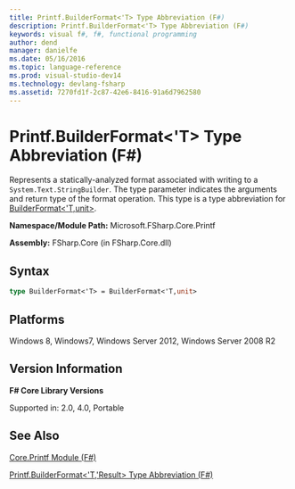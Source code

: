 ```yaml
---
title: Printf.BuilderFormat<'T> Type Abbreviation (F#)
description: Printf.BuilderFormat<'T> Type Abbreviation (F#)
keywords: visual f#, f#, functional programming
author: dend
manager: danielfe
ms.date: 05/16/2016
ms.topic: language-reference
ms.prod: visual-studio-dev14
ms.technology: devlang-fsharp
ms.assetid: 7270fd1f-2c87-42e6-8416-91a6d7962580
---
```


# Printf.BuilderFormat<'T> Type Abbreviation (F#)

Represents a statically-analyzed format associated with writing to a `System.Text.StringBuilder`. The type parameter indicates the arguments and return type of the format operation. This type is a type abbreviation for [BuilderFormat&lt;'T,unit&gt;](https://msdn.microsoft.com/library/79f817c8-9d0c-440c-9174-d6ef1eabcaa0).

**Namespace/Module Path:** Microsoft.FSharp.Core.Printf

**Assembly:** FSharp.Core (in FSharp.Core.dll)


## Syntax

```fsharp
type BuilderFormat<'T> = BuilderFormat<'T,unit>
```

## Platforms
Windows 8, Windows7, Windows Server 2012, Windows Server 2008 R2

## Version Information
**F# Core Library Versions**

Supported in: 2.0, 4.0, Portable

## See Also
[Core.Printf Module &#40;F&#35;&#41;](Core.Printf-Module-%5BFSharp%5D.md)

[Printf.BuilderFormat&#60;'T,'Result&#62; Type Abbreviation &#40;F&#35;&#41;](Printf.BuilderFormat%5B%27T%2C%27Result%5D-Type-Abbreviation-%5BFSharp%5D.md)
